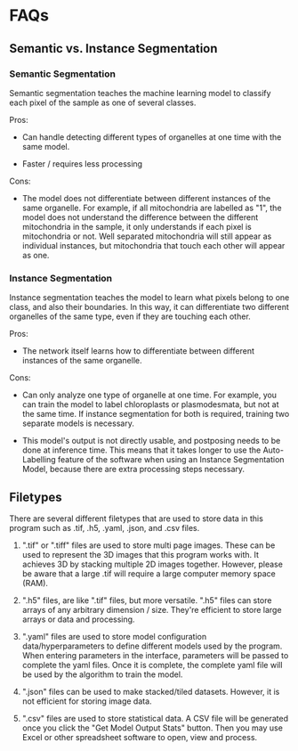 # FAQs

## Semantic vs. Instance Segmentation 

  

### Semantic Segmentation 

  

Semantic segmentation teaches the machine learning model to classify each pixel of the sample as one of several classes.  

  

Pros: 

  

- Can handle detecting different types of organelles at one time with the same model. 

  

- Faster / requires less processing 

  

Cons: 

  

- The model does not differentiate between different instances of the same organelle. For example, if all mitochondria are labelled as "1", the model does not understand the difference between the different mitochondria in the sample, it only understands if each pixel is mitochondria or not. Well separated mitochondria will still appear as individual instances, but mitochondria that touch each other will appear as one.  

  

### Instance Segmentation 

  

Instance segmentation teaches the model to learn what pixels belong to one class, and also their boundaries. In this way, it can differentiate two different organelles of the same type, even if they are touching each other. 

  

Pros: 

  

- The network itself learns how to differentiate between different instances of the same organelle. 

  

Cons: 

  

- Can only analyze one type of organelle at one time. For example, you can train the model to label chloroplasts or plasmodesmata, but not at the same time. If instance segmentation for both is required, training two separate models is necessary. 

  

- This model's output is not directly usable, and postposing needs to be done at inference time. This means that it takes longer to use the Auto-Labelling feature of the software when using an Instance Segmentation Model, because there are extra processing steps necessary. 

  

## Filetypes 

There are several different filetypes that are used to store data in this program such as .tif, .h5, .yaml, .json, and .csv files.  

1. ".tif" or ".tiff" files are used to store multi page images. These can be used to represent the 3D images that this program works with. It achieves 3D by stacking multiple 2D images together. However, please be aware that a large .tif will require a large computer memory space (RAM).  

2. ".h5" files, are like ".tif" files, but more versatile. ".h5" files can store arrays of any arbitrary dimension / size. They're efficient to store large arrays or data and processing. 

3. ".yaml" files are used to store model configuration data/hyperparameters to define different models used by the program. When entering parameters in the interface, parameters will be passed to complete the yaml files. Once it is complete, the complete yaml file will be used by the algorithm to train the model.   

4. ".json" files can be used to make stacked/tiled datasets. However, it is not efficient for storing image data.

5. ".csv" files are used to store statistical data.  A CSV file will be generated once you click the "Get Model Output Stats" button. Then you may use Excel or other spreadsheet software to open, view and process. 

